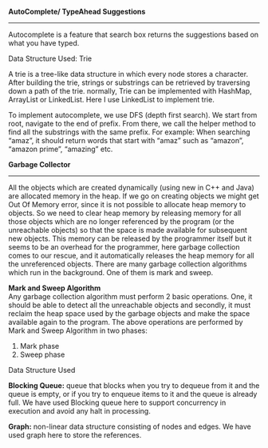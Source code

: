 **AutoComplete/ TypeAhead Suggestions**
<hr/>

Autocomplete is a feature that search box returns the suggestions based on what you have typed.

Data Structure Used: Trie

A trie is a tree-like data structure in which every node stores a character. After building the trie, strings or substrings can be retrieved by traversing down a path of the trie. normally, Trie can be implemented with HashMap, ArrayList or LinkedList. Here I use LinkedList to implement trie.

To implement autocomplete, we use DFS (depth first search). We start from root, navigate to the end of prefix. From there, we call the helper method to find all the substrings with the same prefix. For example: When searching “amaz”, it should return words that start with “amaz” such as “amazon”, “amazon prime”, “amazing” etc.

**Garbage Collector**
<hr/>

All the objects which are created dynamically (using new in C++ and Java) are allocated memory in the heap. If we go on creating objects we might get Out Of Memory error, since it is not possible to allocate heap memory to objects. So we need to clear heap memory by releasing memory for all those objects which are no longer referenced by the program (or the unreachable objects) so that the space is made available for subsequent new objects. This memory can be released by the programmer itself but it seems to be an overhead for the programmer, here garbage collection comes to our rescue, and it automatically releases the heap memory for all the unreferenced objects.
There are many garbage collection algorithms which run in the background. One of them is mark and sweep.

**Mark and Sweep Algorithm**<br/>
Any garbage collection algorithm must perform 2 basic operations. One, it should be able to detect all the unreachable objects and secondly, it must reclaim the heap space used by the garbage objects and make the space available again to the program.
The above operations are performed by Mark and Sweep Algorithm in two phases:
1) Mark phase
2) Sweep phase

Data Structure Used

**Blocking Queue:** queue that blocks when you try to dequeue from it and the queue is empty, or if you try to enqueue items to it and the queue is already full. We have used Blocking queue here to support concurrency in execution and avoid any halt in processing.

**Graph:** non-linear data structure consisting of nodes and edges. We have used graph here to store the references.
